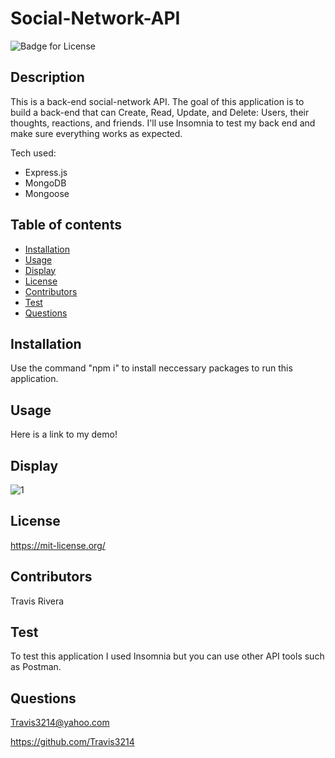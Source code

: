 # Social-Network-API
![Badge for License](https://shields.io/badge/license-MIT-blue.svg)

## Description
  This is a back-end social-network API. The goal of this application is to build a back-end that can Create, Read, Update, and Delete: Users, their thoughts, reactions, and friends. I'll use Insomnia to test my back end and make sure everything works as expected.

  Tech used:

  * Express.js
  * MongoDB
  * Mongoose

## Table of contents
  * [Installation](#installation)
  * [Usage](#usage)
  * [Display](#display)
  * [License](#license)
  * [Contributors](#contributors)
  * [Test](#test)
  * [Questions](#questions)

## Installation
  Use the command "npm i" to install neccessary packages to run this application.

## Usage
  Here is a link to my demo!


## Display
  ![1](imageFileGoesHere)

## License
  https://mit-license.org/

## Contributors
  Travis Rivera

## Test
  To test this application I used Insomnia but you can use other API tools such as Postman.

## Questions
  Travis3214@yahoo.com

  https://github.com/Travis3214
  